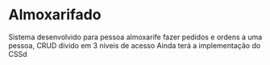 # Almoxarifado
Sistema desenvolvido para pessoa almoxarife fazer pedidos e ordens a uma pessoa, CRUD divido em 3 niveis de acesso
Ainda terá a implementação do CSSd

